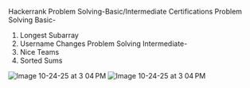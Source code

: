 Hackerrank Problem Solving-Basic/Intermediate Certifications
Problem Solving Basic-
1. Longest Subarray
2. Username Changes
Problem Solving Intermediate-
1. Nice Teams
2. Sorted Sums


![Image 10-24-25 at 3 04 PM](https://github.com/user-attachments/assets/b2f4ee24-697a-46bc-ad54-332ef49b9142)
![Image 10-24-25 at 3 04 PM](https://github.com/user-attachments/assets/b97fbe12-c2a9-4eb7-9693-40972bb005b8)
